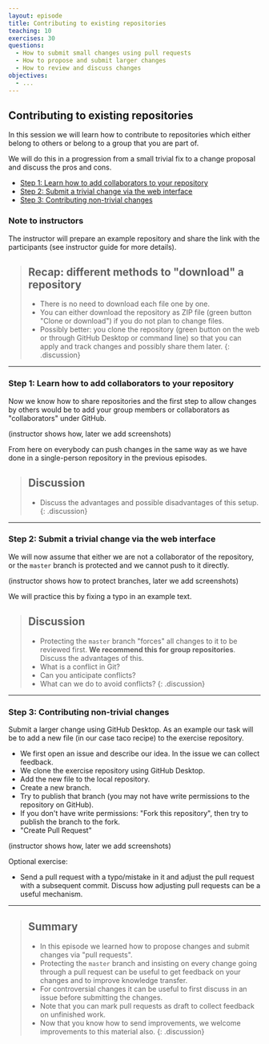 ```yaml
---
layout: episode
title: Contributing to existing repositories
teaching: 10
exercises: 30
questions:
  - How to submit small changes using pull requests
  - How to propose and submit larger changes
  - How to review and discuss changes
objectives:
  - ...
---
```


## Contributing to existing repositories

In this session we will learn how to contribute to repositories which either
belong to others or belong to a group that you are part of.

We will do this in a progression from a small trivial fix to a change proposal
and discuss the pros and cons.

- [Step 1: Learn how to add collaborators to your repository](#step-1-learn-how-to-add-collaborators-to-your-repository)
- [Step 2: Submit a trivial change via the web interface](#step-2-submit-a-trivial-change-via-the-web-interface)
- [Step 3: Contributing non-trivial changes](#step-3-contributing-non-trivial-changes)


### Note to instructors

The instructor will prepare an example repository and share the link with the
participants (see instructor guide for more details).

> ## Recap: different methods to "download" a repository
>
> - There is no need to download each file one by one.
> - You can either download the repository as ZIP file (green button "Clone or download") if you do not plan to change files.
> - Possibly better: you clone the repository (green button on the web or through GitHub Desktop or command line) so that you
    can apply and track changes and possibly share them later.
{: .discussion}

---

### Step 1: Learn how to add collaborators to your repository

Now we know how to share repositories and the first step to allow changes by
others would be to add your group members or collaborators as "collaborators"
under GitHub.

(instructor shows how, later we add screenshots)

From here on everybody can push changes in the same way as we have done in a
single-person repository in the previous episodes.

> ## Discussion
>
> - Discuss the advantages and possible disadvantages of this setup.
{: .discussion}

---

### Step 2: Submit a trivial change via the web interface

We will now assume that either we are not a collaborator of the repository,
or the `master` branch is protected and we cannot push to it directly.

(instructor shows how to protect branches, later we add screenshots)

We will practice this by fixing a typo in an example text.

> ## Discussion
>
> - Protecting the `master` branch "forces" all changes to it to be reviewed first.
    **We recommend this for group repositories**.
    Discuss the advantages of this.
> - What is a conflict in Git?
> - Can you anticipate conflicts?
> - What can we do to avoid conflicts?
{: .discussion}

---

### Step 3: Contributing non-trivial changes

Submit a larger change using GitHub Desktop.  As an example our task will be to
add a new file (in our case taco recipe) to the exercise repository.

- We first open an issue and describe our idea. In the issue we can collect feedback.
- We clone the exercise repository using GitHub Desktop.
- Add the new file to the local repository.
- Create a new branch.
- Try to publish that branch (you may not have write permissions to the repository on GitHub).
- If you don't have write permissions: "Fork this repository", then try to publish the branch to the fork.
- "Create Pull Request"

(instructor shows how, later we add screenshots)

Optional exercise:
- Send a pull request with a typo/mistake in it and adjust the pull request with a subsequent commit. Discuss
  how adjusting pull requests can be a useful mechanism.

---

> ## Summary
>
> - In this episode we learned how to propose changes and submit changes via "pull requests".
> - Protecting the `master` branch and insisting on every change going
>   through a pull request can be useful to get feedback on your changes
>   and to improve knowledge transfer.
> - For controversial changes it can
>   be useful to first discuss in an issue before submitting the changes.
> - Note that you can mark pull requests as draft to collect feedback on unfinished work.
> - Now that you know how to send improvements, we welcome improvements to this material also.
{: .discussion}
